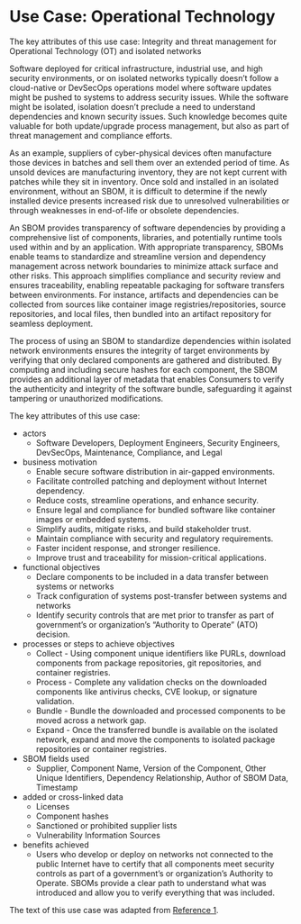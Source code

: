 # Use Case: Operational Technology

The key attributes of this use case: Integrity and threat management for Operational Technology (OT) and isolated networks

Software deployed for critical infrastructure, industrial use, 
and high security environments, or on isolated networks typically doesn’t 
follow a cloud-native or DevSecOps operations model where software updates 
might be pushed to systems to address security issues. 
While the software might be isolated, isolation doesn’t preclude a need to 
understand dependencies and known security issues. 
Such knowledge becomes quite valuable for both update/upgrade 
process management, but also as part of threat management 
and compliance efforts. 

As an example, suppliers of cyber-physical devices often manufacture 
those devices in batches and sell them over an extended period of time. 
As unsold devices are manufacturing inventory, 
they are not kept current with patches while they sit in inventory. 
Once sold and installed in an isolated environment, without an SBOM, 
it is difficult to determine if the newly installed device 
presents increased risk due to unresolved vulnerabilities or 
through weaknesses in end-of-life or obsolete dependencies. 

An SBOM provides transparency of software dependencies by providing 
a comprehensive list of components, libraries, and potentially runtime tools 
used within and by  an application. 
With appropriate transparency, SBOMs enable teams to standardize and 
streamline version and dependency management across network boundaries to 
minimize attack surface and other risks. 
This approach simplifies compliance and security review and ensures 
traceability, enabling repeatable packaging for software transfers 
between environments. 
For instance, artifacts and dependencies can be collected from sources like 
container image registries/repositories, source repositories, and local 
files, then bundled into an artifact repository for seamless deployment.

The process of using an SBOM to standardize dependencies within isolated 
network environments ensures the integrity of target environments by 
verifying that only declared components are gathered and distributed. 
By computing and including secure hashes for each component, the SBOM 
provides an additional layer of metadata that enables Consumers to verify 
the authenticity and integrity of the software bundle, safeguarding it 
against tampering or unauthorized modifications.

The key attributes of this use case:

* actors
   - Software Developers, Deployment Engineers, Security Engineers, DevSecOps, Maintenance, Compliance, and Legal
* business motivation
   - Enable secure software distribution in air-gapped environments.
   - Facilitate controlled patching and deployment without Internet dependency.
   - Reduce costs, streamline operations, and enhance security.
   - Ensure legal and compliance for bundled software like container images or embedded systems.
   - Simplify audits, mitigate risks, and build stakeholder trust.
   - Maintain compliance with security and regulatory requirements.
   - Faster incident response, and stronger resilience. 
   - Improve trust and traceability for mission-critical applications.
* functional objectives
   - Declare components to be included in a data transfer between systems or networks
   - Track configuration of systems post-transfer between systems and networks
   - Identify security controls that are met prior to transfer as part of government’s or organization’s “Authority to Operate” (ATO) decision.
* processes or steps to achieve objectives
   - Collect - Using component unique identifiers like PURLs, download components from package repositories, git repositories, and container registries.
   - Process - Complete any validation checks on the downloaded components like antivirus checks, CVE lookup, or signature validation.
   - Bundle - Bundle the downloaded and processed components to be moved across a network gap.
   - Expand - Once the transferred bundle is available on the isolated network, expand and move the components to isolated package repositories or container registries.
* SBOM fields used
   - Supplier, Component Name, Version of the Component,
Other Unique Identifiers, Dependency Relationship, Author of
SBOM Data, Timestamp
* added or cross-linked data
   - Licenses
   - Component hashes
   - Sanctioned or prohibited supplier lists 
   - Vulnerability Information Sources
* benefits achieved
   - Users who develop or deploy on networks not connected to the public Internet have to certify that all components meet security controls as part of a government’s or organization’s Authority to Operate. SBOMs provide a clear path to understand what was introduced and allow you to verify everything that was included.


The text of this use case was adapted from [Reference 1](./README.md#references).
